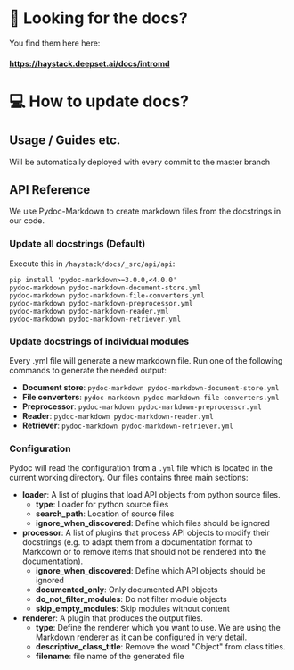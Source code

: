 # :ledger: Looking for the docs?
You find them here here: 
#### https://haystack.deepset.ai/docs/intromd


# :computer: How to update docs?

## Usage / Guides etc.

Will be automatically deployed with every commit to the master branch

## API Reference 

We use Pydoc-Markdown to create markdown files from the docstrings in our code.

### Update all docstrings (Default)
Execute this in `/haystack/docs/_src/api/api`:
```
pip install 'pydoc-markdown>=3.0.0,<4.0.0'
pydoc-markdown pydoc-markdown-document-store.yml
pydoc-markdown pydoc-markdown-file-converters.yml
pydoc-markdown pydoc-markdown-preprocessor.yml
pydoc-markdown pydoc-markdown-reader.yml
pydoc-markdown pydoc-markdown-retriever.yml
```

### Update docstrings of individual modules

Every .yml file will generate a new markdown file. Run one of the following commands to generate the needed output:

- **Document store**: `pydoc-markdown pydoc-markdown-document-store.yml`
- **File converters**: `pydoc-markdown pydoc-markdown-file-converters.yml`
- **Preprocessor**: `pydoc-markdown pydoc-markdown-preprocessor.yml`
- **Reader**: `pydoc-markdown pydoc-markdown-reader.yml`
- **Retriever**: `pydoc-markdown pydoc-markdown-retriever.yml`

### Configuration

Pydoc will read the configuration from a `.yml` file which is located in the current working directory. Our files contains three main sections:

- **loader**: A list of plugins that load API objects from python source files.
    - **type**: Loader for python source files
    - **search_path**: Location of source files 
    - **ignore_when_discovered**: Define which files should be ignored
- **processor**: A list of plugins that process API objects to modify their docstrings (e.g. to adapt them from a documentation format to Markdown or to remove items that should not be rendered into the documentation).
    - **ignore_when_discovered**: Define which API objects should be ignored
    - **documented_only**: Only documented API objects
    - **do_not_filter_modules**: Do not filter module objects
    - **skip_empty_modules**: Skip modules without content
- **renderer**: A plugin that produces the output files.
    - **type**: Define the renderer which you want to use. We are using the Markdown renderer as it can be configured in very detail.
    - **descriptive_class_title**: Remove the word "Object" from class titles. 
    - **filename**: file name of the generated file
